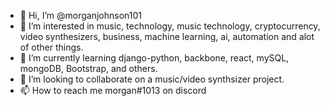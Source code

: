 - 👋 Hi, I’m @morganjohnson101
- 👀 I’m interested in music, technology, music technology, cryptocurrency, video synthesizers, business, machine learning, ai, automation and alot of other things.
- 🌱 I’m currently learning django-python, backbone, react, mySQL, mongoDB, Bootstrap, and others.
- 💞️ I’m looking to collaborate on a music/video synthsizer project. 
- 📫 How to reach me morgan#1013 on discord

<!---
morganjohnson101/morganjohnson101 is a ✨ special ✨ repository because its `README.md` (this file) appears on your GitHub profile.
You can click the Preview link to take a look at your changes.
--->
